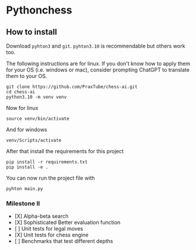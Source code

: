# Pythonchess

## How to install

Download `pyhton3` and `git`. `pyhton3.10` is recommendable but others work too.

The following instructions are for linux. If you don't know how to apply them for your OS
(i.e. windows or mac), consider prompting ChatGPT to translate them to your OS.

```
git clone https://github.com/PraxTube/chess-ai.git
cd chess-ai
python3.10 -m venv venv
```

Now for linux
```
source venv/bin/activate
```


And for windows

```
venv/Scripts/activate
```

After that install the requirements for this project
```
pip install -r requirements.txt
pip install -e .
```

You can now run the project file with
```
pyhton main.py
```

### Milestone II

- \[X\] Alpha-beta search
- \[X\] Sophisticated Better evaluation function
- \[ \] Unit tests for legal moves
- \[X\] Unit tests for chess engine
- \[ \] Benchmarks that test different depths
